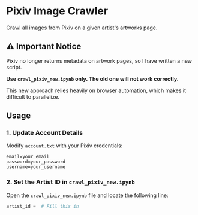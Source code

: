 # Pixiv Image Crawler
Crawl all images from Pixiv on a given artist's artworks page.

## ⚠️ Important Notice
Pixiv no longer returns metadata on artwork pages, so I have written a new script.

**Use `crawl_pixiv_new.ipynb` only. The old one will not work correctly.**

This new approach relies heavily on browser automation, which makes it difficult to parallelize.

## Usage
### 1. Update Account Details  
Modify `account.txt` with your Pixiv credentials:
```
email=your_email  
password=your_password  
username=your_username
```

### 2. Set the Artist ID in `crawl_pixiv_new.ipynb`
Open the `crawl_pixiv_new.ipynb` file and locate the following line:
```python
artist_id =  # Fill this in
